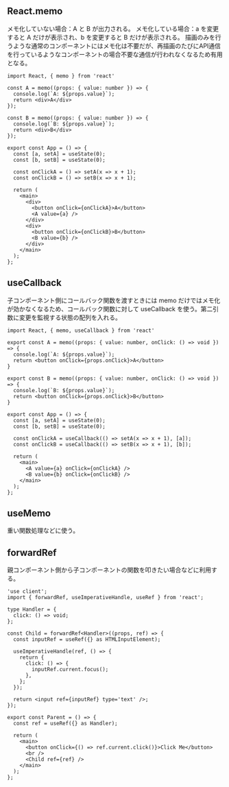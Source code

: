 ## React.memo

メモ化していない場合：A と B が出力される。
メモ化している場合：a を変更すると A だけが表示され、b を変更すると B だけが表示される。
描画のみを行うような通常のコンポーネントにはメモ化は不要だが、再描画のたびにAPI通信を行っているようなコンポーネントの場合不要な通信が行われなくなるため有用となる。

```tsx
import React, { memo } from 'react'

const A = memo((props: { value: number }) => {
  console.log(`A: ${props.value}`);
  return <div>A</div>
});

const B = memo((props: { value: number }) => {
  console.log(`B: ${props.value}`);
  return <div>B</div>
});

export const App = () => {
  const [a, setA] = useState(0);
  const [b, setB] = useState(0);

  const onClickA = () => setA(x => x + 1);
  const onClickB = () => setB(x => x + 1);

  return (
    <main>
      <div>
        <button onClick={onClickA}>A</button>
        <A value={a} />
      </div>
      <div>
        <button onClick={onClickB}>B</button>
        <B value={b} />
      </div>
    </main>
  );
};
```

## useCallback

子コンポーネント側にコールバック関数を渡すときには memo だけではメモ化が効かなくなるため、コールバック関数に対して useCallback を使う。第二引数に変更を監視する状態の配列を入れる。

```tsx
import React, { memo, useCallback } from 'react'

export const A = memo((props: { value: number, onClick: () => void }) => {
  console.log(`A: ${props.value}`);
  return <button onClick={props.onClick}>A</button>
}

export const B = memo((props: { value: number, onClick: () => void }) => {
  console.log(`B: ${props.value}`);
  return <button onClick={props.onClick}>B</button>
}

export const App = () => {
  const [a, setA] = useState(0);
  const [b, setB] = useState(0);

  const onClickA = useCallback(() => setA(x => x + 1), [a]);
  const onClickB = useCallback(() => setB(x => x + 1), [b]);

  return (
    <main>
      <A value={a} onClick={onClickA} />
      <B value={b} onClick={onClickB} />
    </main>
  );
};
```

## useMemo

重い関数処理などに使う。

## forwardRef

親コンポーネント側から子コンポーネントの関数を叩きたい場合などに利用する。

```tsx
'use client';
import { forwardRef, useImperativeHandle, useRef } from 'react';

type Handler = {
  click: () => void;
};

const Child = forwardRef<Handler>((props, ref) => {
  const inputRef = useRef({} as HTMLInputElement);

  useImperativeHandle(ref, () => {
    return {
      click: () => {
        inputRef.current.focus();
      },
    };
  });

  return <input ref={inputRef} type='text' />;
});

export const Parent = () => {
  const ref = useRef({} as Handler);

  return (
    <main>
      <button onClick={() => ref.current.click()}>Click Me</button>
      <br />
      <Child ref={ref} />
    </main>
  );
};
```
